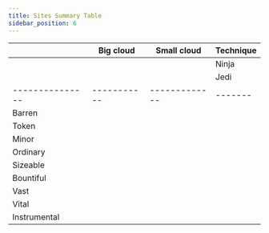 ```yaml
---
title: Sites Summary Table
sidebar_position: 6
---
```


|               | Big cloud | Small cloud | Technique           |
|---------------|-----------|-------------|---------------------|
|               |           |             | Ninja | Chameleon    |
|               |           |             | Jedi  | Sonic        |
|---------------|-----------|-------------|-------|--------------|
| Barren        |           |             |       |              |
| Token         |           |             |       |              |
| Minor         |           |             |       |              |
| Ordinary      |           |             |       |              |
| Sizeable      |           |             |       |              |
| Bountiful     |           |             |       |              |
| Vast          |           |             |       |              |
| Vital         |           |             |       |              |
| Instrumental  |           |             |       |              |
